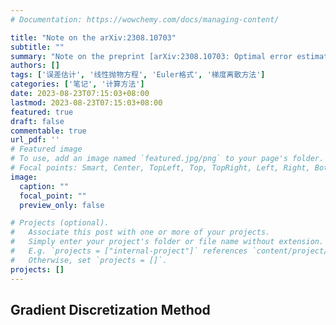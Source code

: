 ```yaml
---
# Documentation: https://wowchemy.com/docs/managing-content/

title: "Note on the arXiv:2308.10703"
subtitle: ""
summary: "Note on the preprint [arXiv:2308.10703: Optimal error estimates for the non-conforming approximations of linear parabolic problems with minimal regularity](http://arxiv.org/abs/2308.10703), by J. Droniou, R. Eymard, T. Gallouët, C. Guichard and R. Herbin. This article considers a general linear parabolic problem with extended time boundary conditions approximated by the implicit Euler scheme in time and the Gradient Discretization method in space. The main result is an error estimate which has the same order as the sum of the interpolation error and the conformity error without supplementary regularity hypothesis on the solution. The proof relies on an inf-sup inequality in Hilbert space."
authors: []
tags: ['误差估计', '线性抛物方程', 'Euler格式', '梯度离散方法']
categories: ['笔记', '计算方法']
date: 2023-08-23T07:15:03+08:00
lastmod: 2023-08-23T07:15:03+08:00
featured: true
draft: false
commentable: true
url_pdf: ''
# Featured image
# To use, add an image named `featured.jpg/png` to your page's folder.
# Focal points: Smart, Center, TopLeft, Top, TopRight, Left, Right, BottomLeft, Bottom, BottomRight.
image:
  caption: ""
  focal_point: ""
  preview_only: false

# Projects (optional).
#   Associate this post with one or more of your projects.
#   Simply enter your project's folder or file name without extension.
#   E.g. `projects = ["internal-project"]` references `content/project/deep-learning/index.md`.
#   Otherwise, set `projects = []`.
projects: []
---
```

## Gradient Discretization Method